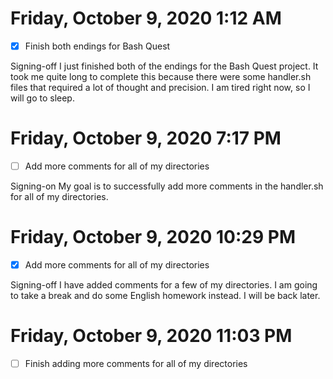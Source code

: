 # Friday, October 9, 2020 1:12 AM
- [X] Finish both endings for Bash Quest

Signing-off I just finished both of the endings for the Bash Quest project. It took me quite long to complete this because there were some handler.sh files that required a lot of thought and precision. I am tired right now, so I will go to sleep.

# Friday, October 9, 2020 7:17 PM
- [ ] Add more comments for all of my directories

Signing-on My goal is to successfully add more comments in the handler.sh for all of my directories.

# Friday, October 9, 2020 10:29 PM
- [X] Add more comments for all of my directories

Signing-off I have added comments for a few of my directories. I am going to take a break and do some English homework instead. I will be back later. 

# Friday, October 9, 2020 11:03 PM
- [ ] Finish adding more comments for all of my directories
